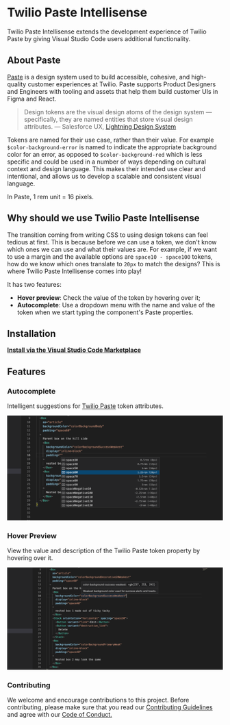 # Twilio Paste Intellisense

Twilio Paste Intellisense extends the development experience of Twilio Paste by giving Visual Studio Code users additional functionality.

## About Paste

[Paste](https://paste.twilio.design/introduction/about-paste/) is a design system used to build accessible, cohesive, and high-quality customer experiences at Twilio. Paste supports Product Designers and Engineers with tooling and assets that help them build customer UIs in Figma and React.

> Design tokens are the visual design atoms of the design system — specifically, they are named entities that store visual design attributes. — Salesforce UX, [Lightning Design System](https://www.lightningdesignsystem.com/design-tokens/)

Tokens are named for their use case, rather than their value. For example `$color-background-error` is named to indicate the appropriate background color for an error, as opposed to `$color-background-red` which is less specific and could be used in a number of ways depending on cultural context and design language. This makes their intended use clear and intentional, and allows us to develop a scalable and consistent visual language.

In Paste, 1 rem unit = 16 pixels.

## Why should we use Twilio Paste Intellisense

The transition coming from writing CSS to using design tokens can feel tedious at first.
This is because before we can use a token, we don't know which ones we can use and what their values are. For example,
if we want to use a margin and the available options are `space10 - space100` tokens, how do we know which ones translate to `20px` to match the designs? This is where Twilio Paste Intellisense comes into play!

It has two features:

- **Hover preview**: Check the value of the token by hovering over it;
- **Autocomplete**: Use a dropdown menu with the name and value of the token when we start typing the component's Paste properties.

## Installation

**[Install via the Visual Studio Code Marketplace](https://marketplace.visualstudio.com/items?itemName=TwilioPaste.vs-code-intellisense)**

## Features

### Autocomplete

Intelligent suggestions for [Twilio Paste](https://paste.twilio.design) token attributes.

<img src="https://raw.githubusercontent.com/twilio-labs/paste/main/apps/vs-code-intellisense/assets/completion-example.png" alt="the autocomplete suggestions include the token name with the value in rems and pixels" />

### Hover Preview

View the value and description of the Twilio Paste token property by hovering over it.

<img src="https://raw.githubusercontent.com/twilio-labs/paste/main/apps/vs-code-intellisense/assets/hover-example.png" alt="hover panel over a color token includes the rgb value of the color and a description of where the token should be used" />

### Contributing

We welcome and encourage contributions to this project. Before contributing, please make sure that you read our [Contributing Guidelines](https://github.com/twilio-labs/paste/blob/main/CONTRIBUTING.md) and agree with our [Code of Conduct.](https://github.com/twilio-labs/.github/blob/main/CODE_OF_CONDUCT.md)
